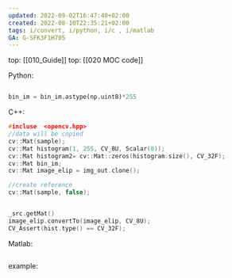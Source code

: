 ```yaml
---
updated: 2022-09-02T16:47:40+02:00
created: 2022-08-10T22:35:21+02:00
tags: i/convert, i/python, i/c , i/matlab
GA: G-SFK3F1H705
---
```

top: [[010_Guide]]
top: [[020 MOC code]]

Python:
```py

bin_im = bin_im.astype(np.uint8)*255

```

C++:
``` cpp
#incluse  <opencv.hpp>
//data will be copied
cv::Mat(sample);
cv::Mat histogram(1, 255, CV_8U, Scalar(0));
cv::Mat histogram2= cv::Mat::zeros(histogram.size(), CV_32F);
cv::Mat bin_im;
cv::Mat image_elip = img_out.clone();    

//create reference
cv::Mat(sample, false);


_src.getMat()
image_elip.convertTo(image_elip, CV_8U);
CV_Assert(hist.type() == CV_32F);
```

Matlab:
```matlab

```

example: 
```cpp

```

